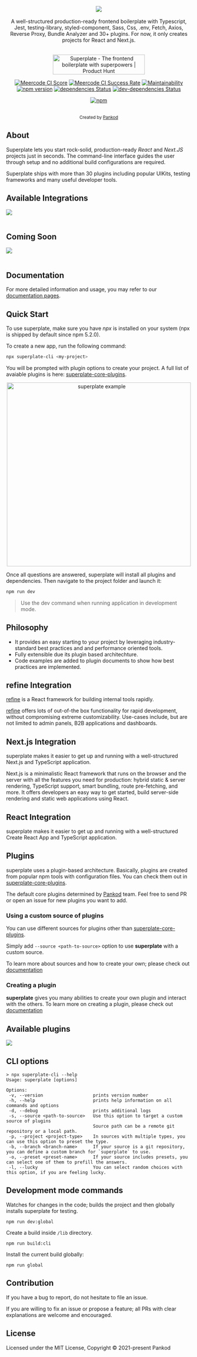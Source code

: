 <div align="center">
<a href="https://pankod.github.io/superplate/">
  <img src="images/banner.png"  align="center" />
</a>
</div>
<br/>
<div align="center">A well-structured production-ready frontend boilerplate with Typescript, Jest, testing-library, styled-component, Sass, Css, .env, Fetch, Axios, Reverse Proxy, Bundle Analyzer and 30+ plugins. For now, it only creates projects for React and Next.js.</div>
<br/>

<div align="center">

<a href="https://www.producthunt.com/posts/superplate?utm_source=badge-featured&utm_medium=badge&utm_souce=badge-superplate" target="_blank"><img src="https://api.producthunt.com/widgets/embed-image/v1/featured.svg?post_id=293252&theme=light" alt="Superplate - The frontend boilerplate with superpowers | Product Hunt" style="width: 250px; height: 54px;" width="250" height="54" /></a>

[![Meercode CI Score](https://meercode.io/badge/pankod/superplate?type=ci-score&branch=master&token=2ZiT8YsoJgt57JB23NYwXrFY3rJHZboT&lastDay=31)](https://meercode.io/)
[![Meercode CI Success Rate](https://meercode.io/badge/pankod/superplate?type=ci-success-rate&branch=master&token=2ZiT8YsoJgt57JB23NYwXrFY3rJHZboT&lastDay=31)](https://meercode.io/)
[![Maintainability](https://api.codeclimate.com/v1/badges/eb4b5a8f88b6e511e61d/maintainability)](https://codeclimate.com/github/pankod/superplate/maintainability)
[![npm version](https://img.shields.io/npm/v/superplate-cli.svg)](https://www.npmjs.com/package/superplate-cli)
[![dependencies Status](https://david-dm.org/pankod/superplate/status.svg)](https://david-dm.org/pankod/superplate)
[![dev-dependencies Status](https://david-dm.org/pankod/superplate/dev-status.svg)](https://david-dm.org/pankod/superplate?type=dev)

[![npm](https://img.shields.io/npm/dm/superplate-cli)](https://www.npmjs.com/package/superplate-cli)

</div>

<br/>
<div align="center">
  <sub>Created by <a href="https://www.pankod.com">Pankod</a></sub>
</div>

## About

Superplate lets you start rock-solid, production-ready _React_ and _Next.JS_ projects just in seconds. The command-line interface guides the user through setup and no additional build configurations are required.

Superplate ships with more than 30 plugins including popular UIKits, testing frameworks and many useful developer tools.

## Available Integrations

<a href="https://pankod.github.io/superplate/docs/">
  <img src="images/available.png"  align="center" />
</a>

<br />
<br />

## Coming Soon

<a href="https://pankod.github.io/superplate/docs/">
  <img src="images/integrations.png"  align="center" />
</a>

<br />
<br />

## Documentation

For more detailed information and usage, you may refer to our [documentation pages](https://pankod.github.io/superplate/).

## Quick Start

To use superplate, make sure you have _npx_ is installed on your system (npx is shipped by default since npm 5.2.0).

To create a new app, run the following command:

```bash
npx superplate-cli <my-project>
```

You will be prompted with plugin options to create your project. A full list of avaiable plugins is here: [superplate-core-plugins](https://github.com/pankod/superplate-core-plugins).

<p align='center'>
<img src='images/cli.gif' width='500' alt='superplate example'>
</p>

Once all questions are answered, superplate will install all plugins and dependencies. Then navigate to the project folder and launch it:

```bash
npm run dev
```

> Use the dev command when running application in development mode.

## Philosophy

-   It provides an easy starting to your project by leveraging industry-standard best practices and and performance oriented tools.
-   Fully extensible due its plugin based architechture.
-   Code examples are added to plugin documents to show how best practices are implemented.

## refine Integration

[refine](https://github.com/pankod/refine) is a React framework for building internal tools rapidly.

[refine](https://github.com/pankod/refine) offers lots of out-of-the box functionality for rapid development, without compromising extreme customizability. Use-cases include, but are not limited to admin panels, B2B applications and dashboards.

## Next.js Integration

superplate makes it easier to get up and running with a well-structured Next.js and TypeScript application.

Next.js is a minimalistic React framework that runs on the browser and the server with all the features you need for production: hybrid static & server rendering, TypeScript support, smart bundling, route pre-fetching, and more. It offers developers an easy way to get started, build server-side rendering and static web applications using React.

## React Integration

superplate makes it easier to get up and running with a well-structured Create React App and TypeScript application.

## Plugins

superplate uses a plugin-based architecture. Basically, plugins are created from popular npm tools with configuration files. You can check them out in [superplate-core-plugins](https://github.com/pankod/superplate-core-plugins).

The default core plugins determined by <a href="https://www.pankod.com">Pankod</a> team. Feel free to send PR or open an issue for new plugins you want to add.

### Using a custom source of plugins

You can use different sources for plugins other than [superplate-core-plugins](https://github.com/pankod/superplate-core-plugins).

Simply add `--source <path-to-source>` option to use **superplate** with a custom source.

To learn more about sources and how to create your own; please check out [documentation](https://pankod.github.io/superplate/docs/development/how-it-works/#creating-a-source-repository)

### Creating a plugin

**superplate** gives you many abilities to create your own plugin and interact with the others. To learn more on creating a plugin, please check out [documentation](https://pankod.github.io/superplate/docs/development/creating-a-plugin)

## Available plugins

<img src="images/plugins.png"  align="center" />

## CLI options

```
> npx superplate-cli --help
Usage: superplate [options]

Options:
 -v, --version                   prints version number
 -h, --help                      prints help information on all commands and options
 -d, --debug                     prints additional logs
 -s, --source <path-to-source>   Use this option to target a custom source of plugins
                                 Source path can be a remote git repository or a local path.
 -p, --project <project-type>    In sources with multiple types, you can use this option to preset the type.
 -b, --branch <branch-name>      If your source is a git repository, you can define a custom branch for `superplate` to use.
 -o, --preset <preset-name>      If your source includes presets, you can select one of them to prefill the answers.
 -l, --lucky                     You can select random choices with this option, if you are feeling lucky.
```

## Development mode commands

Watches for changes in the code; builds the project and then globally installs superplate for testing.

```
npm run dev:global
```

Create a build inside `/lib` directory.

```
npm run build:cli
```

Install the current build globally:

```
npm run global
```

## Contribution

If you have a bug to report, do not hesitate to file an issue.

If you are willing to fix an issue or propose a feature; all PRs with clear explanations are welcome and encouraged.

## License

Licensed under the MIT License, Copyright © 2021-present Pankod
